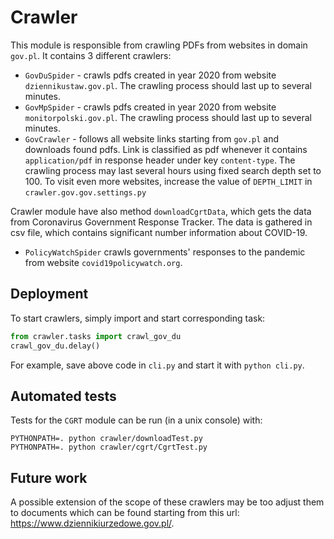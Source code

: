 # Crawler

This module is responsible from crawling PDFs from websites in domain `gov.pl`.
It contains 3 different crawlers:
* `GovDuSpider` - crawls pdfs created in year 2020 from website `dziennikustaw.gov.pl`.
The crawling process should last up to several minutes.
* `GovMpSpider` - crawls pdfs created in year 2020 from website `monitorpolski.gov.pl`.
The crawling process should last up to several minutes.
* `GovCrawler` - follows all website links starting from `gov.pl` and downloads found pdfs.
Link is classified as pdf whenever it contains `application/pdf` in response header under key `content-type`. 
The crawling process may last several hours using fixed search depth set to 100.
To visit even more websites, increase the value of `DEPTH_LIMIT` in `crawler.gov.gov.settings.py`

Crawler module have also method `downloadCgrtData`, which gets the data from Coronavirus Government Response Tracker. The data is gathered in csv file, which contains significant number information about COVID-19.

* `PolicyWatchSpider`  crawls  governments' responses to the pandemic from website  `covid19policywatch.org`.

## Deployment
To start crawlers, simply import and start corresponding task:
```python
from crawler.tasks import crawl_gov_du
crawl_gov_du.delay()
```
For example, save above code in `cli.py` and start it with `python cli.py`.

## Automated tests
Tests for the `CGRT` module can be run (in a unix console) with:
```
PYTHONPATH=. python crawler/downloadTest.py
PYTHONPATH=. python crawler/cgrt/CgrtTest.py
```

## Future work
A possible extension of the scope of these crawlers may be too adjust them to documents which can be found starting from this url: https://www.dziennikiurzedowe.gov.pl/. 
